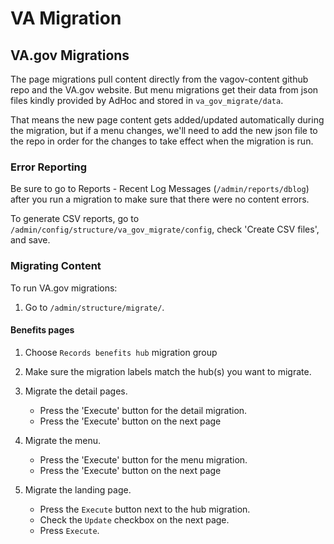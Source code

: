 # VA Migration

## VA.gov Migrations
The page migrations pull content directly from the vagov-content github repo and the VA.gov website. But menu migrations
get their data from json files kindly provided by AdHoc and stored in `va_gov_migrate/data`. 

That means the new page content gets added/updated automatically
during the migration, but if a menu changes, we'll need to add the new json file to the repo in order for the changes to take 
effect when the migration is run.

### Error Reporting
Be sure to go to Reports - Recent Log Messages (`/admin/reports/dblog`) after you run a migration to make sure that there were 
no content errors.

To generate CSV reports, go to `/admin/config/structure/va_gov_migrate/config`, check 'Create CSV files', and save.

### Migrating Content

To run VA.gov migrations:
1. Go to `/admin/structure/migrate/`.

#### Benefits pages

1. Choose `Records benefits hub` migration group
2. Make sure the migration labels match the hub(s) you want to migrate.
3. Migrate the detail pages.
    
    - Press the 'Execute' button for the detail migration.
    - Press the 'Execute' button on the next page

4. Migrate the menu.
    
    - Press the 'Execute' button for the menu migration.
    - Press the 'Execute' button on the next page

5. Migrate the landing page.
    - Press the `Execute` button next to the hub migration.
    - Check the `Update` checkbox on the next page.
    - Press `Execute`. 

